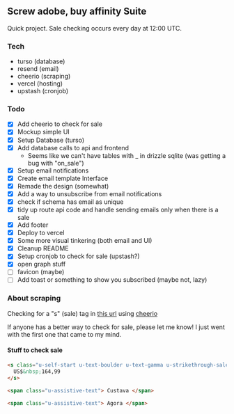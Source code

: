 ## Screw adobe, buy affinity Suite

Quick project. Sale checking occurs every day at 12:00 UTC.

### Tech

- turso (database)
- resend (email)
- cheerio (scraping)
- vercel (hosting)
- upstash (cronjob)

### Todo

- [x] Add cheerio to check for sale
- [x] Mockup simple UI
- [x] Setup Database (turso)
- [x] Add database calls to api and frontend
  - Seems like we can't have tables with \_ in drizzle sqlite (was getting a bug with "on_sale")
- [x] Setup email notifications
- [x] Create email template Interface
- [x] Remade the design (somewhat)
- [x] Add a way to unsubscribe from email notifications
- [x] check if schema has email as unique
- [x] tidy up route api code and handle sending emails only when there is a sale
- [x] Add footer
- [x] Deploy to vercel
- [x] Some more visual tinkering (both email and UI)
- [x] Cleanup README
- [x] Setup cronjob to check for sale (upstash?)
- [x] open graph stuff
- [ ] favicon (maybe)
- [ ] Add toast or something to show you subscribed (maybe not, lazy)

### About scraping

Checking for a "s" (sale) tag in [this url](https://affinity.serif.com/affinity-pricing/) using [cheerio](https://github.com/cheeriojs/cheerio)

If anyone has a better way to check for sale, please let me know! I just went with the first one that came to my mind.

#### Stuff to check sale

```html
<s class="u-self-start u-text-boulder u-text-gamma u-strikethrough-sale u-lh-1">
  US$&nbsp;164,99
</s>

<span class="u-assistive-text"> Custava </span>

<span class="u-assistive-text"> Agora </span>
```

